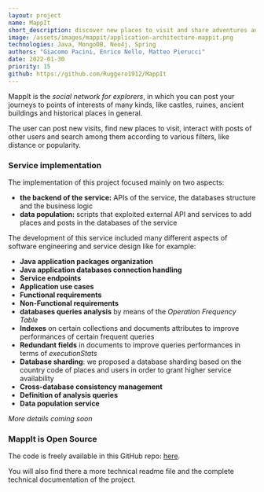 ```yaml
---
layout: project
name: MappIt
short_description: discover new places to visit and share adventures and experiences, helping creators to promote their contents on the community.
image: /assets/images/mappit/application-architecture-mappit.png
technologies: Java, MongoDB, Neo4j, Spring
authors: "Giacomo Pacini, Enrico Nello, Matteo Pierucci"
date: 2022-01-30
priority: 15
github: https://github.com/Ruggero1912/MappIt
---
```


MappIt is the *social network for explorers*, in which you can post your journeys to points of interests of many kinds, like castles, ruines, ancient buildings and historical places in general.

The user can post new visits, find new places to visit, interact with posts of other users and search among them according to various filters, like distance or popularity.

### Service implementation

The implementation of this project focused mainly on two aspects:
- **the backend of the service:** APIs of the service, the databases structure and the business logic
- **data population:** scripts that exploited external API and services to add places and posts in the databases of the service


The development of this service included many different aspects of software engineering and service design like for example:
- **Java application packages organization**
- **Java application databases connection handling**
- **Service endpoints**
- **Application use cases**
- **Functional requirements**
- **Non-Functional requirements**
- **databases queries analysis** by means of the *Operation Frequency Table*
- **Indexes** on certain collections and documents attributes to improve performances of certain frequent queries
- **Redundant fields** in documents to improve queries performances in terms of *executionStats*
- **Database sharding**: we proposed a database sharding based on the country code of places and users in order to grant higher service availability
- **Cross-database consistency management**
- **Definition of analysis queries**
- **Data population service**



*More details coming soon*

### MappIt is Open Source

The code is freely available in this GitHub repo: <a href="{{ page.github }}" target="_blank">here</a>.

You will also find there a more technical readme file and the complete technical documentation of the project.